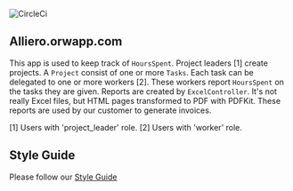 ![CircleCi](https://circleci.com/gh/stabenfeldt/alliero-orwapp.png?circle-token=33b26842e62a1537d5582f72c7c718eea9a5bfc6)
## Alliero.orwapp.com

This app is used to keep track of `HoursSpent`.
Project leaders [1] create projects. A `Project` consist of one or more `Tasks`.
Each task can be delegated to one or more workers [2]. These workers report `HoursSpent` on the tasks they are given.
Reports are created by `ExcelController`. It's not really Excel files, but HTML pages transformed to PDF with PDFKit.
These reports are used by our customer to generate invoices.




[1] Users with 'project_leader' role.
[2] Users with 'worker' role.
## Style Guide
Please follow our [Style Guide](https://github.com/stabenfeldt/alliero-orwapp/wiki/Style-guide)
